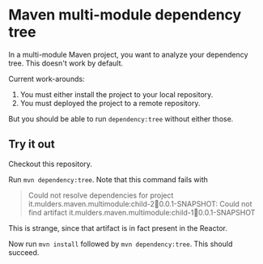# Maven multi-module dependency tree
In a multi-module Maven project, you want to analyze your dependency tree.
This doesn't work by default.

Current work-arounds:

1. You must either install the project to your local repository.
1. You must deployed the project to a remote repository.

But you should be able to run `dependency:tree` without either those.

## Try it out
Checkout this repository.

Run `mvn dependency:tree`.
Note that this command fails with

> Could not resolve dependencies for project it.mulders.maven.multimodule:child-2:jar:0.0.1-SNAPSHOT: Could not find artifact it.mulders.maven.multimodule:child-1:jar:0.0.1-SNAPSHOT

This is strange, since that artifact is in fact present in the Reactor.

Now run `mvn install` followed by `mvn dependency:tree`.
This should succeed.